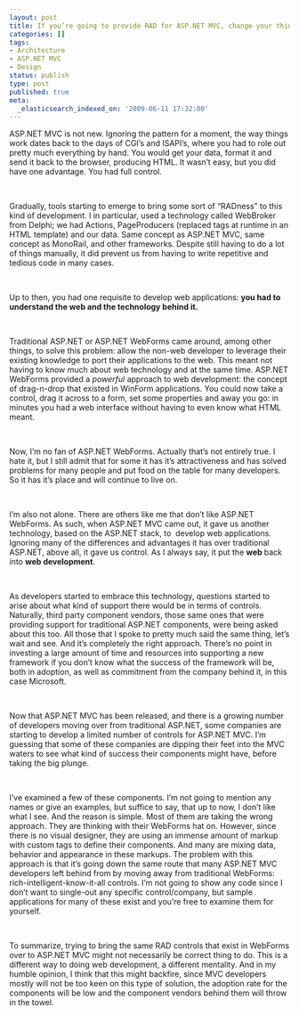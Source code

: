 ```yaml
---
layout: post
title: If you’re going to provide RAD for ASP.NET MVC, change your thinking hat
categories: []
tags:
- Architecture
- ASP.NET MVC
- Design
status: publish
type: post
published: true
meta:
  _elasticsearch_indexed_on: '2009-06-11 17:32:00'
---
```

<p>
ASP.NET MVC is not new. Ignoring the pattern for a moment, the way things work dates back to the days of CGI&rsquo;s and ISAPI&rsquo;s, where you had to role out pretty much everything by hand. You would get your data, format it and send it back to the browser, producing HTML. It wasn&rsquo;t easy, but you did have one advantage. You had full control.
</p>

<p>
&nbsp;
</p>

<p>
Gradually, tools starting to emerge to bring some sort of &ldquo;RADness&rdquo; to this kind of development. I in particular, used a technology called WebBroker from Delphi; we had Actions, PageProducers (replaced tags at runtime in an HTML template) and our data. Same concept as ASP.NET MVC, same concept as MonoRail, and other frameworks. Despite still having to do a lot of things manually, it did prevent us from having to write repetitive and tedious code in many cases.
</p>

<p>
&nbsp;
</p>

<p>
Up to then, you had one requisite to develop web applications: <strong>you had to understand the web and the technology behind it.</strong>
</p>

<p>
&nbsp;
</p>

<p>
Traditional ASP.NET or ASP.NET WebForms came around, among other things, to solve this problem: allow the non-web developer to leverage their existing knowledge to port their applications to the web. This meant not having to know much about web technology and at the same time. ASP.NET WebForms provided a <em>powerful</em> approach to web development: the concept of drag-n-drop that existed in WinForm applications. You could now take a control, drag it across to a form, set some properties and away you go: in minutes you had a web interface without having to even know what HTML meant.
</p>

<p>
&nbsp;
</p>

<p>
Now, I&rsquo;m no fan of ASP.NET WebForms. Actually that&rsquo;s not entirely true. I hate it, but I still admit that for some it has it&rsquo;s attractiveness and has solved problems for many people and put food on the table for many developers. So it has it&rsquo;s place and will continue to live on.
</p>

<p>
&nbsp;
</p>

<p>
I&rsquo;m also not alone. There are others like me that don&rsquo;t like ASP.NET WebForms. As such, when ASP.NET MVC came out, it gave us another technology, based on the ASP.NET stack, to&nbsp; develop web applications.&nbsp; Ignoring many of the differences and advantages it has over traditional ASP.NET, above all, it gave us control. As I always say, it put the <strong>web </strong>back into <strong>web development</strong>.
</p>

<p>
&nbsp;
</p>

<p>
As developers started to embrace this technology, questions started to arise about what kind of support there would be in terms of controls. Naturally, third party component vendors, those same ones that were providing support for traditional ASP.NET components, were being asked about this too. All those that I spoke to pretty much said the same thing, let&rsquo;s wait and see. And it&rsquo;s completely the right approach. There&rsquo;s no point in investing a large amount of time and resources into supporting a new framework if you don&rsquo;t know what the success of the framework will be, both in adoption, as well as commitment from the company behind it, in this case Microsoft.
</p>

<p>
&nbsp;
</p>

<p>
Now that ASP.NET MVC has been released, and there is a growing number of developers moving over from traditional ASP.NET, some companies are starting to develop a limited number of controls for ASP.NET MVC. I&rsquo;m guessing that some of these companies are dipping their feet into the MVC waters to see what kind of success their components might have, before taking the big plunge.
</p>

<p>
&nbsp;
</p>

<p>
I&rsquo;ve examined a few of these components. I&rsquo;m not going to mention any names or give an examples, but suffice to say, that up to now, I don&rsquo;t like what I see. And the reason is simple. Most of them are taking the wrong approach. They are thinking with their WebForms hat on. However, since there is no visual designer, they are using an immense amount of markup with custom tags to define their components. And many are mixing data, behavior and appearance in these markups. The problem with this approach is that it&rsquo;s going down the same route that many ASP.NET MVC developers left behind from by moving away from traditional WebForms: rich-intelligent-know-it-all controls. I&rsquo;m not going to show any code since I don&rsquo;t want to single-out any specific control/company, but sample applications for many of these exist and you&rsquo;re free to examine them for yourself.
</p>

<p>
&nbsp;
</p>

<p>
To summarize, trying to bring the same RAD controls that exist in WebForms over to ASP.NET MVC might not necessarily be correct thing to do. This is a different way to doing web development, a different mentality. And in my humble opinion, I think that this might backfire, since MVC developers mostly will not be too keen on this type of solution, the adoption rate for the components will be low and the component vendors behind them will throw in the towel.
</p>

<p>
&nbsp;
</p>
